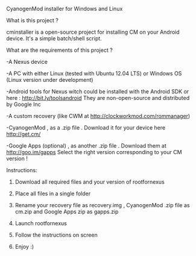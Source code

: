 CyanogenMod installer for Windows and Linux

What is this project ?

cminstaller is a open-source project for installing CM on your Android device. It's a simple batch/shell script.

What are the requirements of this project ?

-A Nexus device

-A PC with either Linux (tested with Ubuntu 12.04 LTS) or Windows OS (Linux version under development)

-Android tools for Nexus witch could be installed with the Android SDK or here : http://bit.ly/toolsandroid They are non-open-source and distributed by Google Inc

-A custom recovery (like CWM at http://clockworkmod.com/rommanager)

-CyanogenMod , as a .zip file . Download it for your device here http://get.cm/

-Google Apps (optional) , as another .zip file . Download them at http://goo.im/gapps
 Select the right version corresponding to your CM version !

Instructions:


1) Download all required files and your version of rootfornexus

2) Place all files in a single folder

3) Rename your recovery file as recovery.img , CyanogenMod .zip file as cm.zip and Google Apps zip as gapps.zip

4) Launch rootfornexus

5) Follow the instructions on screen

6) Enjoy :)
